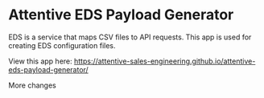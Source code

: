 # Attentive EDS Payload Generator

EDS is a service that maps CSV files to API requests. This app is used for creating EDS configuration files. 
 
View this app here: https://attentive-sales-engineering.github.io/attentive-eds-payload-generator/

More changes